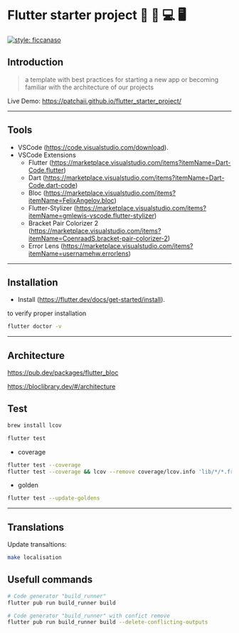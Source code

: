 # Flutter starter project 🚦 📱 💻 🖥️

[![style: ficcanaso](https://img.shields.io/badge/style-ficcanaso-yellow)](https://github.com/dbbd59/ficcanaso)

## Introduction

> a template with best practices for starting a new app or becoming familiar with the architecture of our projects

Live Demo: <https://patchaii.github.io/flutter_starter_project/>

---

## Tools

- VSCode (<https://code.visualstudio.com/download>).
- VSCode Extensions
  - Flutter (<https://marketplace.visualstudio.com/items?itemName=Dart-Code.flutter>)
  - Dart (<https://marketplace.visualstudio.com/items?itemName=Dart-Code.dart-code>)
  - Bloc (<https://marketplace.visualstudio.com/items?itemName=FelixAngelov.bloc>)
  - Flutter-Stylizer (<https://marketplace.visualstudio.com/items?itemName=gmlewis-vscode.flutter-stylizer>)
  - Bracket Pair Colorizer 2 (<https://marketplace.visualstudio.com/items?itemName=CoenraadS.bracket-pair-colorizer-2>)
  - Error Lens (<https://marketplace.visualstudio.com/items?itemName=usernamehw.errorlens>)

---

## Installation

- Install (<https://flutter.dev/docs/get-started/install>).

to verify proper installation

```sh
flutter doctor -v
```

---

## Architecture

<https://pub.dev/packages/flutter_bloc>

<https://bloclibrary.dev/#/architecture>

## Test

```sh
brew install lcov
```

```sh
flutter test
```

- coverage

```sh
flutter test --coverage
flutter test --coverage && lcov --remove coverage/lcov.info 'lib/*/*.freezed.dart' 'lib/*/*.g.dart' 'lib/*/*.part.dart' 'lib/core/gen/*.dart' -o coverage/lcov.info && genhtml coverage/lcov.info --output=coverage && open coverage/index.html
```

- golden

```sh
flutter test --update-goldens
```

---

## Translations

Update transaltions:

```sh
make localisation
```

## Usefull commands

```sh
# Code generator "build_runner"
flutter pub run build_runner build

# Code generator "build_runner" with confict remove
flutter pub run build_runner build --delete-conflicting-outputs
```
